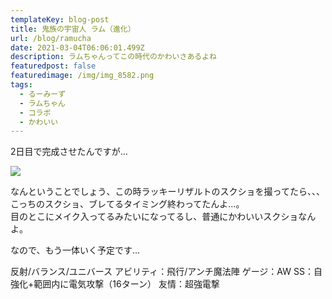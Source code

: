 ```yaml
---
templateKey: blog-post
title: 鬼族の宇宙人 ラム（進化）
url: /blog/ramucha
date: 2021-03-04T06:06:01.499Z
description: ラムちゃんってこの時代のかわいさあるよね
featuredpost: false
featuredimage: /img/img_8582.png
tags:
  - るーみーず
  - ラムちゃん
  - コラボ
  - かわいい
---
```

2日目で完成させたんですが…

![](/img/img_8582.png)

なんということでしょう、この時ラッキーリザルトのスクショを撮ってたら、、、こっちのスクショ、ブレてるタイミング終わってたんよ…。\
目のとこにメイク入ってるみたいになってるし、普通にかわいいスクショなんよ。

なので、もう一体いく予定です…

反射/バランス/ユニバース
アビリティ：飛行/アンチ魔法陣
ゲージ：AW
SS：自強化+範囲内に電気攻撃（16ターン）
友情：超強電撃
